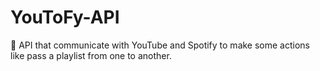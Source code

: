 # YouToFy-API

🚀 API that communicate with YouTube and Spotify to make some actions like pass a playlist from one to another.
